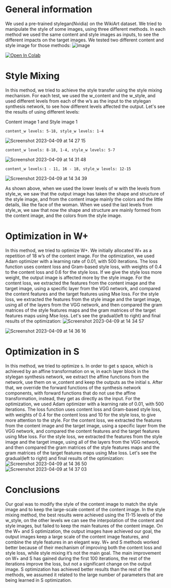 # General information

We used a pre-trained stylegan(Nvidia) on the WikiArt dataset.
We tried to manipulate the style of some images, using three different methods.
In each method we used the same content and style images as inputs, to see the
different impacts on the target images. We tested two different content and
style image for those methods:
![image](https://user-images.githubusercontent.com/49129250/230769846-6aa54c78-b535-418c-86e4-2589e572b56c.png)

<a target="_blank" href="https://colab.research.google.com/github/NivAm12/stylegan_style_transfer/blob/main/wikiart_stylegan.ipynb">
  <img src="https://colab.research.google.com/assets/colab-badge.svg" alt="Open In Colab"/>
</a> 

# Style Mixing

In this method, we tried to achieve the style transfer using the style mixing
mechanism. For each test, we used the w_content and the w_style, and used
different levels from each of the w’s as the input to the stylegan synthesis
network, to see how different levels affected the output. Let's see the results of
using different levels:

Content image 1 and Style image 1

```
content_w levels: 5-18, style_w levels: 1-4
```
![Screenshot 2023-04-09 at 14 27 15](https://user-images.githubusercontent.com/49129250/230769866-c39770c0-41bc-4ead-9c26-9d1623433db7.png)

```
content_w levels: 8-18, 1-4, style_w levels: 5-7
```
![Screenshot 2023-04-09 at 14 31 48](https://user-images.githubusercontent.com/49129250/230770051-49f82d66-9483-40a8-9876-724e6584a5a5.png)

```
content_w levels:1 - 11, 16 - 18, style_w levels: 12-15
```
![Screenshot 2023-04-09 at 14 34 39](https://user-images.githubusercontent.com/49129250/230770147-7fcc927d-d9bf-4f5f-b833-d7af96689e34.png)


As shown above, when we used the lower levels of w with the levels from
style_w, we saw that the output image has taken the shape and structure of the
style image, and from the content image mainly the colors and the little details,
like the face of the woman. When we used the last levels from style_w, we saw
that now the shape and structure are mainly formed from the content image, and
the colors from the style image.

# Optimization in W+

In this method, we tried to optimize W+. We initially allocated W+ as a repetition
of 18 w’s of the content image. For the optimization, we used Adam optimizer
with a learning rate of 0.01, with 500 iterations. The loss function uses content
loss and Gram-based style loss, with weights of 0.4 to the content loss and
0.6 for the style loss. If we give the style loss more weight, the output image is affected more by the style image. For the content loss, we extracted the
features from the content image and the target image, using a specific layer from
the VGG network, and compared the content features and the target features
using Mse loss. For the style loss, we extracted the features from the style image
and the target image, using all of the layers from the VGG network, and then
compared the gram matrices of the style features maps and the gram matrices of
the target features maps using Mse loss. Let's see the gradual(left to right) and
final results of the optimization:
![Screenshot 2023-04-09 at 14 34 57](https://user-images.githubusercontent.com/49129250/230770174-9dfe3f43-9115-44ce-a5f7-9ff2f50b0e77.png)

![Screenshot 2023-04-09 at 14 36 16](https://user-images.githubusercontent.com/49129250/230770230-3ed00f05-4820-4c95-b717-2dcf0ff48b86.png)

# Optimization in S

In this method, we tried to optimize s. In order to get s space, which is achieved
by an affine transformation on w, in each layer block in the stylegan synthesis
network, we extract the affine functions from the network, use them on w_content
and keep the outputs as the initial s. After that, we override the forward functions
of the synthesis network components, with forward functions that do not use the
affine transformation, instead, they get as directly as the input. For the
optimization, we used Adam optimizer with a learning rate of 0.01, with 500
iterations. The loss function uses content loss and Gram-based style loss, with
weights of 0.4 for the content loss and 10 for the style loss, to give more
attention to the style. For the content loss, we extracted the features from the
content image and the target image, using a specific layer from the VGG
network, and compared the content features and the target features using Mse
loss. For the style loss, we extracted the features from the style image and the
target image, using all of the layers from the VGG network, and then compared
the gram matrices of the style features maps and the gram matrices of the target
features maps using Mse loss. Let's see the gradual(left to right) and final results
of the optimization:
![Screenshot 2023-04-09 at 14 36 50](https://user-images.githubusercontent.com/49129250/230770250-609365fa-c312-40d9-9e65-5da520979972.png)
![Screenshot 2023-04-09 at 14 37 03](https://user-images.githubusercontent.com/49129250/230770264-a1ec7f50-f46c-40dc-96a1-450fa5974c13.png)


# Conclusions

Our goal was to modify the style of the content image to match
the style image and to keep the large-scale content of the content image. In the
style mixing method, the best results were achieved using the 11-15 levels of the
w_style, on the other levels we can see the interpolation of the content and style
images, but failed to keep the main features of the content image. On the W+
and S optimization, the output images have achieved our goal, the output images
keep a large scale of the content image features, and combine the style features
in an elegant way. W+ and S methods worked better because of their mechanism
of improving both the content loss and style loss, while style mixing it’s not
the main goal. The main improvement on W+ and S has gained during the first
100 iterations, the rest of the iterations improve the loss, but not a significant
change on the output image. S optimization has achieved better results than the
rest of the methods, we assumed it related to the large number of parameters
that are being learned in S optimization.



